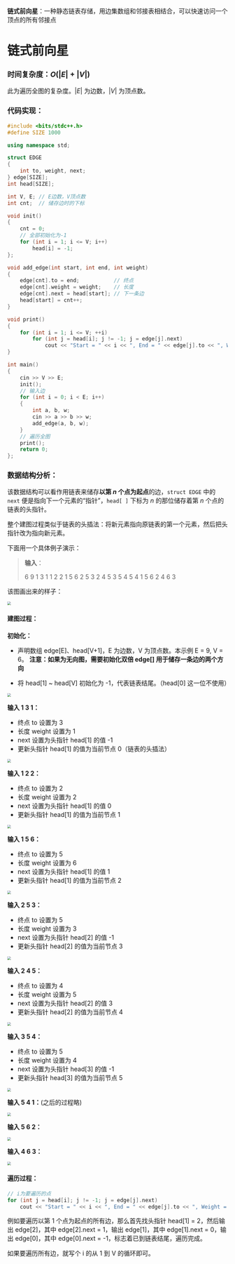 **链式前向星**：一种静态链表存储，用边集数组和邻接表相结合，可以快速访问一个顶点的所有邻接点

<!--more-->

# 链式前向星

### 时间复杂度：$O(\left|E\right|+\left|V\right|)$

此为遍历全图的复杂度。$\left|E\right|$ 为边数，$\left|V\right|$ 为顶点数。

### 代码实现：

```cpp
#include <bits/stdc++.h>
#define SIZE 1000

using namespace std;

struct EDGE
{
    int to, weight, next;
} edge[SIZE];
int head[SIZE];

int V, E; // E边数，V顶点数
int cnt;  // 储存边时的下标

void init()
{
    cnt = 0;
    // 全部初始化为-1
    for (int i = 1; i <= V; i++)
        head[i] = -1;
};

void add_edge(int start, int end, int weight)
{
    edge[cnt].to = end;           // 终点
    edge[cnt].weight = weight;    // 长度
    edge[cnt].next = head[start]; // 下一条边
    head[start] = cnt++;
}

void print()
{
    for (int i = 1; i <= V; ++i)
        for (int j = head[i]; j != -1; j = edge[j].next)
            cout << "Start = " << i << ", End = " << edge[j].to << ", Weight = " << edge[j].weight << endl;
}

int main()
{
    cin >> V >> E;
    init();
    // 输入边
    for (int i = 0; i < E; i++)
    {
        int a, b, w;
        cin >> a >> b >> w;
        add_edge(a, b, w);
    }
    // 遍历全图
    print();
    return 0;
};
```

### 数据结构分析：

该数据结构可以看作用链表来储存**以第 $n$ 个点为起点**的边，`struct EDGE` 中的 `next` 便是指向下一个元素的“指针”，`head[ ]` 下标为 $n$ 的那位储存着第 $n$ 个点的链表的头指针。

整个建图过程类似于链表的头插法：将新元素指向原链表的第一个元素，然后把头指针改为指向新元素。

下面用一个具体例子演示：

> **输入**：
>
> 6	9
> 1	3	1
> 1	2	2
> 1	5	6
> 2	5	3
> 2	4	5
> 3	5	4
> 5	4	1
> 5	6	2
> 4	6	3

该图画出来的样子：

<img src="https://assets.zouht.com/img/note/33-11.webp" style="zoom:50%;" />

#### 建图过程：

**初始化：**

- 声明数组 edge[E]、head[V+1]，E 为边数，V 为顶点数。本示例 E = 9, V = 6。
  **注意：如果为无向图，需要初始化双倍 edge[] 用于储存一条边的两个方向**

- 将 head[1] ~ head[V] 初始化为 -1，代表链表结尾。（head[0] 这一位不使用）

<img src="https://assets.zouht.com/img/note/33-01.webp" style="zoom:50%;" />

**输入 1 3 1：**

- 终点 to 设置为 3
- 长度 weight 设置为 1
- next 设置为头指针 head[1] 的值 -1
- 更新头指针 head[1] 的值为当前节点 0（链表的头插法）

<img src="https://assets.zouht.com/img/note/33-02.webp" style="zoom:50%;" />

**输入 1 2 2：**

- 终点 to 设置为 2
- 长度 weight 设置为 2
- next 设置为头指针 head[1] 的值 0
- 更新头指针 head[1] 的值为当前节点 1

<img src="https://assets.zouht.com/img/note/33-03.webp" style="zoom:50%;" />

**输入 1 5 6：**

- 终点 to 设置为 5
- 长度 weight 设置为 6
- next 设置为头指针 head[1] 的值 1
- 更新头指针 head[1] 的值为当前节点 2

<img src="https://assets.zouht.com/img/note/33-04.webp" style="zoom:50%;" />

**输入 2 5 3：**

- 终点 to 设置为 5
- 长度 weight 设置为 3
- next 设置为头指针 head[2] 的值 -1
- 更新头指针 head[2] 的值为当前节点 3

<img src="https://assets.zouht.com/img/note/33-05.webp" style="zoom:50%;" />

**输入 2 4 5：**

- 终点 to 设置为 4
- 长度 weight 设置为 5
- next 设置为头指针 head[2] 的值 3
- 更新头指针 head[2] 的值为当前节点 4

<img src="https://assets.zouht.com/img/note/33-06.webp" style="zoom:50%;" />

**输入 3 5 4：**

- 终点 to 设置为 5
- 长度 weight 设置为 4
- next 设置为头指针 head[3] 的值 -1
- 更新头指针 head[3] 的值为当前节点 5

<img src="https://assets.zouht.com/img/note/33-07.webp" style="zoom:50%;" />

**输入 5 4 1：**(之后的过程略)

<img src="https://assets.zouht.com/img/note/33-08.webp" style="zoom:50%;" />

**输入 5 6 2：**

<img src="https://assets.zouht.com/img/note/33-09.webp" style="zoom:50%;" />

**输入 4 6 3：**

<img src="https://assets.zouht.com/img/note/33-10.webp" style="zoom:50%;" />

#### 遍历过程：

```cpp
// i为要遍历的点
for (int j = head[i]; j != -1; j = edge[j].next)
    cout << "Start = " << i << ", End = " << edge[j].to << ", Weight = " << edge[j].weight << endl;
```

例如要遍历以第 $1$ 个点为起点的所有边，那么首先找头指针 head[1] = 2，然后输出 edge[2]，其中 edge[2].next = 1，输出 edge[1]，其中 edge[1].next = 0，输出 edge[0]，其中 edge[0].next = -1，标志着已到链表结尾，遍历完成。

如果要遍历所有边，就写个 i 的从 1 到 V 的循环即可。
